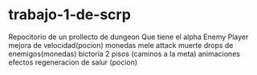 # trabajo-1-de-scrp
Repocitorio de un prollecto de dungeon
Que tiene el alpha
Enemy
Player
mejora de velocidad(pocion)
monedas
mele attack
muerte
drops de enemigos(monedas)
bictoria
2 pisos (caminos a la meta)
animaciones
efectos 
regeneracion de salur (pocion)
